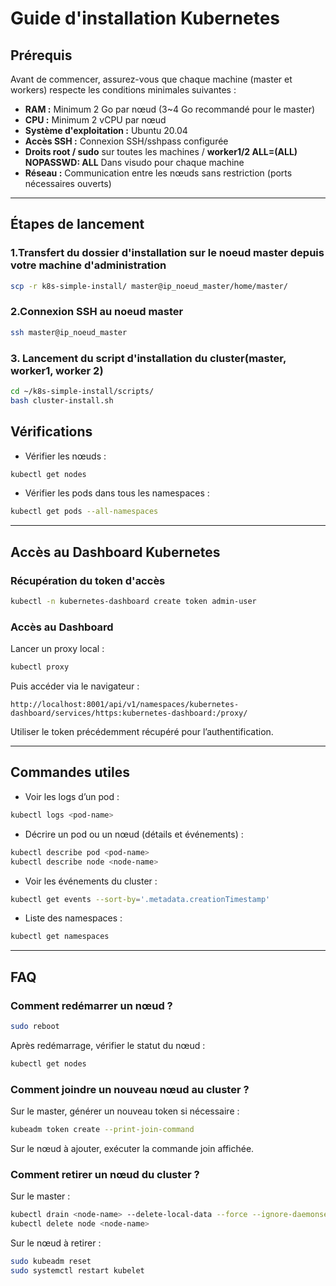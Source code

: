 
# Guide d'installation Kubernetes

## Prérequis

Avant de commencer, assurez-vous que chaque machine (master et workers) respecte les conditions minimales suivantes :

- **RAM :** Minimum 2 Go par nœud (3~4 Go recommandé pour le master)  
- **CPU :** Minimum 2 vCPU par nœud  
- **Système d'exploitation :** Ubuntu 20.04  
- **Accès SSH :** Connexion SSH/sshpass configurée 
- **Droits root / sudo** sur toutes les machines / **worker1/2 ALL=(ALL) NOPASSWD: ALL** Dans visudo pour chaque machine
- **Réseau :** Communication entre les nœuds sans restriction (ports nécessaires ouverts)  

---

## Étapes de lancement

### 1.Transfert du dossier d'installation sur le noeud master depuis votre machine d'administration

```bash
scp -r k8s-simple-install/ master@ip_noeud_master/home/master/
```

### 2.Connexion SSH au noeud master

```bash
ssh master@ip_noeud_master
```

### 3. Lancement du script d'installation du cluster(master, worker1, worker 2)

```bash
cd ~/k8s-simple-install/scripts/
bash cluster-install.sh
```

## Vérifications

- Vérifier les nœuds :

```bash
kubectl get nodes
```

- Vérifier les pods dans tous les namespaces :

```bash
kubectl get pods --all-namespaces
```

---

## Accès au Dashboard Kubernetes

### Récupération du token d'accès

```bash
kubectl -n kubernetes-dashboard create token admin-user
```

### Accès au Dashboard

Lancer un proxy local :

```bash
kubectl proxy
```

Puis accéder via le navigateur :

```
http://localhost:8001/api/v1/namespaces/kubernetes-dashboard/services/https:kubernetes-dashboard:/proxy/
```

Utiliser le token précédemment récupéré pour l’authentification.

---

## Commandes utiles

- Voir les logs d’un pod :

```bash
kubectl logs <pod-name>
```

- Décrire un pod ou un nœud (détails et événements) :

```bash
kubectl describe pod <pod-name>
kubectl describe node <node-name>
```

- Voir les événements du cluster :

```bash
kubectl get events --sort-by='.metadata.creationTimestamp'
```

- Liste des namespaces :

```bash
kubectl get namespaces
```

---

## FAQ

### Comment redémarrer un nœud ?

```bash
sudo reboot
```

Après redémarrage, vérifier le statut du nœud :

```bash
kubectl get nodes
```

### Comment joindre un nouveau nœud au cluster ?

Sur le master, générer un nouveau token si nécessaire :

```bash
kubeadm token create --print-join-command
```

Sur le nœud à ajouter, exécuter la commande join affichée.

### Comment retirer un nœud du cluster ?

Sur le master :

```bash
kubectl drain <node-name> --delete-local-data --force --ignore-daemonsets
kubectl delete node <node-name>
```

Sur le nœud à retirer :

```bash
sudo kubeadm reset
sudo systemctl restart kubelet
```
